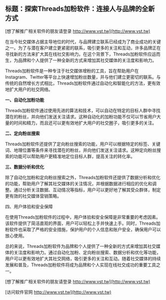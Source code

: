 ## **标题：探索Threads加粉软件：连接人与品牌的全新方式**

[想了解推广相关软件的朋友请登录 http://www.vst.tw](http://www.vst.tw)

在当今社交媒体占据主导地位的时代，与品牌建立联系已经成为了商业成功的关键之一。为了与潜在客户建立更紧密的联系，吸引更多的关注和互动，许多品牌正在寻找新的方法来扩大其在线社交影响力。在这个背景下，Threads加粉软件应运而生，为品牌和个人提供了一种全新的方式来增加其社交媒体的关注度和影响力。

Threads加粉软件是一种专注于社交媒体增粉的工具，旨在帮助用户在Instagram、Twitter等平台上快速增加粉丝数量，并与他们建立更密切的联系。与传统的自然增长方式相比，Threads加粉软件通过自动化和智能化的方法，更有效地扩大用户的社交网络。

**一、自动化加粉功能**

Threads加粉软件通过使用先进的算法和技术，可以自动在特定的目标人群中寻找潜在的粉丝，并向他们发送关注请求。这种自动化的加粉功能不仅可以节省用户大量的时间和精力，而且还可以更有效地扩大用户的社交圈子，吸引更多的关注。

**二、定向粉丝搜索**

Threads加粉软件还提供了定向粉丝搜索的功能，用户可以根据特定的标签、关键词、地理位置等条件来寻找潜在的粉丝，并向他们发送关注请求。这种定向粉丝搜索的功能可以帮助用户更精准地定位目标人群，提高关注的转化率。

**三、数据分析和优化**

除了自动化加粉和定向粉丝搜索之外，Threads加粉软件还提供了数据分析和优化的功能，帮助用户了解其社交媒体的关注情况，并根据数据进行相应的优化和调整。通过分析关注数据、互动情况等指标，用户可以更好地了解其受众群体，制定更有效的社交媒体营销策略。

四、用户体验和安全保障

在使用Threads加粉软件的过程中，用户体验和安全保障是非常重要的考虑因素。该软件提供了简洁直观的界面，用户可以轻松上手并快速上手。同时，Threads加粉软件也采取了严格的安全措施，保护用户的个人信息和账户安全，确保用户可以放心使用。

总的来说，Threads加粉软件为品牌和个人提供了一种全新的方式来增加其社交媒体的关注度和影响力。通过自动化加粉、定向粉丝搜索、数据分析和优化等功能，用户可以更有效地扩大其社交网络，吸引更多的关注和互动。随着社交媒体的持续发展和普及，Threads加粉软件将成为品牌和个人实现在线社交成功的重要工具之一。

[想了解推广相关软件的朋友请登录 http://www.vst.tw](http://www.vst.tw)


[访问软件官网 http://www.vst.tw](http://www.vst.tw)
